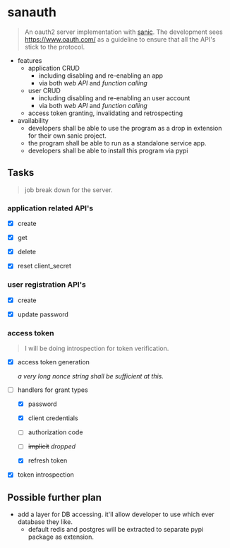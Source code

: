 # sanauth
> An oauth2 server implementation with [sanic](https://github.com/channelcat/sanic).
> The development sees <https://www.oauth.com/> as a guideline to ensure that all the API's stick to the protocol.


* features
    * application CRUD
        * including disabling and re-enabling an app
        * via both *web API* and *function calling* 
    * user CRUD
        * including disabling and re-enabling an user account
        * via both *web API* and *function calling* 
    * access token granting, invalidating and retrospecting
* availability
    * developers shall be able to use the program as a drop in extension for their own sanic project.
    * the program shall be able to run as a standalone service app.
    * developers shall be able to install this program via pypi


## Tasks
> job break down for the server.

### application related API's
* [x] create
* [x] get
* [x] delete
* [x] reset client_secret


### user registration API's
* [x] create
* [x] update password


### access token

>I will be doing introspection for token verification.

* [x] access token generation

    *a very long nonce string shall be sufficient at this.*
 
 
* [ ] handlers for grant types
    * [x] password
    * [x] client credentials
    * [ ] authorization code
    * [ ] ~~implicit~~ *dropped*
    * [x] refresh token
    
 
* [x] token introspection

## Possible further plan

* add a layer for DB accessing. it'll allow developer to use which ever database they like.
    * default redis and postgres will be extracted to separate pypi package as extension.
